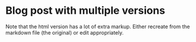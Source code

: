 
# Blog post with multiple versions

Note that the html version has a lot of extra markup. Either recreate from the markdown file (the original) or edit appropriately.

